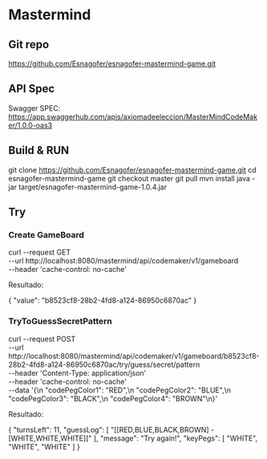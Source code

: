 # Mastermind

## Git repo
https://github.com/Esnagofer/esnagofer-mastermind-game.git

## API Spec
Swagger SPEC: https://app.swaggerhub.com/apis/axiomadeeleccion/MasterMindCodeMaker/1.0.0-oas3

## Build & RUN
git clone https://github.com/Esnagofer/esnagofer-mastermind-game.git
cd esnagofer-mastermind-game
git checkout master
git pull
mvn install
java -jar target/esnagofer-mastermind-game-1.0.4.jar

## Try

### Create GameBoard

curl --request GET \
  --url http://localhost:8080/mastermind/api/codemaker/v1/gameboard \
  --header 'cache-control: no-cache'
  
Resultado:

{
    "value": "b8523cf8-28b2-4fd8-a124-86950c6870ac"
}

### TryToGuessSecretPattern

curl --request POST \
  --url http://localhost:8080/mastermind/api/codemaker/v1/gameboard/b8523cf8-28b2-4fd8-a124-86950c6870ac/try/guess/secret/pattern \
  --header 'Content-Type: application/json' \
  --header 'cache-control: no-cache' \
  --data '{\n	"codePegColor1": "RED",\n	"codePegColor2": "BLUE",\n	"codePegColor3": "BLACK",\n	"codePegColor4": "BROWN"\n}'

Resultado:

{
    "turnsLeft": 11,
    "guessLog": [
        "[[RED,BLUE,BLACK,BROWN] - [WHITE,WHITE,WHITE]]"
    ],
    "message": "Try again!",
    "keyPegs": [
        "WHITE",
        "WHITE",
        "WHITE"
    ]
}
  
  